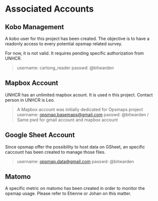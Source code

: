 # Associated Accounts

## Kobo Management

A kobo user for this project has been created. The objective is to have a readonly access to every potential opsmap related survey.

For now, it is not valid. It requires pending specific authorization from UNHCR.

> username: cartong_reader
> passwd: @bitwarden

## Mapbox Account

UNHCR has an unlimited mapbox acount. It is used n this project.
Contact person in UNHCR is Leo.

> A Mapbox account was initially dedicated for Opsmaps project
> username: opsmap.basemaps@gmail.com
> passwd: @bitwarden / Same pwd for gmail account and mapbox account

## Google Sheet Account

Since opsmap offer the possibility to host data on GSheet, an specific caccount has been created to manage those files.

> username: opsmap.data@gmail.com
> passwd: @bitwarden

## Matomo

A specific metric on matomo has been created in order to monitor the opsmap usage.
Please refer to Etienne or Johan on this matter.
